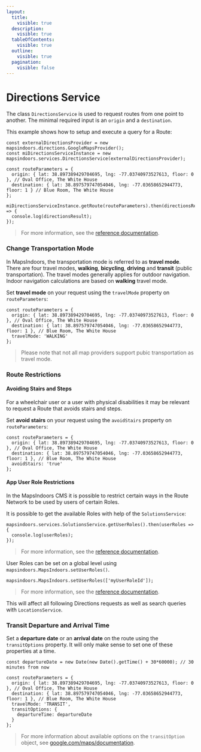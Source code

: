 ```yaml
---
layout:
  title:
    visible: true
  description:
    visible: true
  tableOfContents:
    visible: true
  outline:
    visible: true
  pagination:
    visible: false
---
```


# Directions Service

The class `DirectionsService` is used to request routes from one point to another. The minimal required input is an `origin` and a `destination`.

This example shows how to setup and execute a query for a Route:

```
const externalDirectionsProvider = new mapsindoors.directions.GoogleMapsProvider();
const miDirectionsServiceInstance = new mapsindoors.services.DirectionsService(externalDirectionsProvider);

const routeParameters = {
  origin: { lat: 38.897389429704695, lng: -77.03740973527613, floor: 0 }, // Oval Office, The White House
  destination: { lat: 38.897579747054046, lng: -77.03658652944773, floor: 1 } // Blue Room, The White House
};

miDirectionsServiceInstance.getRoute(routeParameters).then(directionsResult => {
  console.log(directionsResult);
});
```

> For more information, see the [reference documentation](https://app.mapsindoors.com/mapsindoors/js/sdk/latest/docs/mapsindoors.services.DirectionsService.html).

### Change Transportation Mode[​](https://docs.mapsindoors.com/directions-service#change-transportation-mode-3) <a href="#change-transportation-mode-3" id="change-transportation-mode-3"></a>

In MapsIndoors, the transportation mode is referred to as **travel mode**. There are four travel modes, **walking**, **bicycling**, **driving** and **transit** (public transportation). The travel modes generally applies for outdoor navigation. Indoor navigation calculations are based on **walking** travel mode.

Set **travel mode** on your request using the `travelMode` property on `routeParameters`:

```
const routeParameters = {
  origin: { lat: 38.897389429704695, lng: -77.03740973527613, floor: 0 }, // Oval Office, The White House
  destination: { lat: 38.897579747054046, lng: -77.03658652944773, floor: 1 }, // Blue Room, The White House
  travelMode: 'WALKING'
};
```

> Please note that not all map providers support pubic transportation as travel mode.

### Route Restrictions[​](https://docs.mapsindoors.com/directions-service#route-restrictions-3) <a href="#route-restrictions-3" id="route-restrictions-3"></a>

#### Avoiding Stairs and Steps[​](https://docs.mapsindoors.com/directions-service#avoiding-stairs-and-steps-3) <a href="#avoiding-stairs-and-steps-3" id="avoiding-stairs-and-steps-3"></a>

For a wheelchair user or a user with physical disabilities it may be relevant to request a Route that avoids stairs and steps.

Set **avoid stairs** on your request using the `avoidStairs` property on `routeParameters`:

```
const routeParameters = {
  origin: { lat: 38.897389429704695, lng: -77.03740973527613, floor: 0 }, // Oval Office, The White House
  destination: { lat: 38.897579747054046, lng: -77.03658652944773, floor: 1 }, // Blue Room, The White House
  avoidStairs: 'true'
};
```

#### App User Role Restrictions[​](https://docs.mapsindoors.com/directions-service#app-user-role-restrictions-3) <a href="#app-user-role-restrictions-3" id="app-user-role-restrictions-3"></a>

In the MapsIndoors CMS it is possible to restrict certain ways in the Route Network to be used by users of certain Roles.

It is possible to get the available Roles with help of the `SolutionsService`:

```
mapsindoors.services.SolutionsService.getUserRoles().then(userRoles => {
  console.log(userRoles);
});
```

> For more information, see the [reference documentation](https://app.mapsindoors.com/mapsindoors/js/sdk/latest/docs/mapsindoors.services.SolutionsService.html#getUserRoles).

User Roles can be set on a global level using `mapsindoors.MapsIndoors.setUserRoles()`.

```
mapsindoors.MapsIndoors.setUserRoles(['myUserRoleId']);
```

> For more information, see the [reference documentation](https://app.mapsindoors.com/mapsindoors/js/sdk/latest/docs/mapsindoors.MapsIndoors.html#.setUserRoles).

This will affect all following Directions requests as well as search queries with `LocationsService`.

### Transit Departure and Arrival Time[​](https://docs.mapsindoors.com/directions-service#transit-departure-and-arrival-time-3) <a href="#transit-departure-and-arrival-time-3" id="transit-departure-and-arrival-time-3"></a>

Set a **departure date** or an **arrival date** on the route using the `transitOptions` property. It will only make sense to set one of these properties at a time.

```
const departureDate = new Date(new Date().getTime() + 30*60000); // 30 minutes from now

const routeParameters = {
  origin: { lat: 38.897389429704695, lng: -77.03740973527613, floor: 0 }, // Oval Office, The White House
  destination: { lat: 38.897579747054046, lng: -77.03658652944773, floor: 1 }, // Blue Room, The White House
  travelMode: 'TRANSIT',
  transitOptions: {
    departureTime: departureDate
  }
};
```

> For more information about available options on the `transitOption` object, see [google.com/maps/documentation](https://developers.google.com/maps/documentation/javascript/reference/directions#TransitOptions.departureTime).
